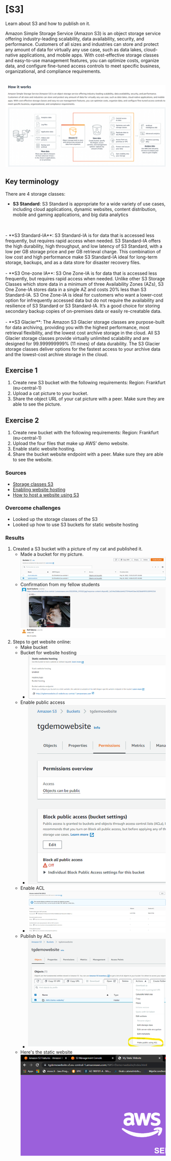 # [S3]
Learn about S3 and how to publish on it. 

Amazon Simple Storage Service (Amazon S3) is an object storage service offering industry-leading scalability, data availability, security, and performance. Customers of all sizes and industries can store and protect any amount of data for virtually any use case, such as data lakes, cloud-native applications, and mobile apps. With cost-effective storage classes and easy-to-use management features, you can optimize costs, organize data, and configure fine-tuned access controls to meet specific business, organizational, and compliance requirements.
<br>
<br>
<br>
![](../../00_includes/AWS/AWS-05/S3_how%20it%20works.png)

## Key terminology
There are 4 storage classes:
- **S3 Standard**: S3 Standard is appropriate for a wide variety of use cases, including cloud applications, dynamic websites, content distribution, mobile and gaming applications, and big data analytics
<br>
<br>
- **S3 Standard-IA**: S3 Standard-IA is for data that is accessed less frequently, but requires rapid access when needed. S3 Standard-IA offers the high durability, high throughput, and low latency of S3 Standard, with a low per GB storage price and per GB retrieval charge. This combination of low cost and high performance make S3 Standard-IA ideal for long-term storage, backups, and as a data store for disaster recovery files.
<br>
<br>
- **S3 One-zone IA**: S3 One Zone-IA is for data that is accessed less frequently, but requires rapid access when needed. Unlike other S3 Storage Classes which store data in a minimum of three Availability Zones (AZs), S3 One Zone-IA stores data in a single AZ and costs 20% less than S3 Standard-IA. S3 One Zone-IA is ideal for customers who want a lower-cost option for infrequently accessed data but do not require the availability and resilience of S3 Standard or S3 Standard-IA. It’s a good choice for storing secondary backup copies of on-premises data or easily re-creatable data.
<br>
<br>
- **S3 Glacier**: The Amazon S3 Glacier storage classes are purpose-built for data archiving, providing you with the highest performance, most retrieval flexibility, and the lowest cost archive storage in the cloud. All S3 Glacier storage classes provide virtually unlimited scalability and are designed for 99.999999999% (11 nines) of data durability. The S3 Glacier storage classes deliver options for the fastest access to your archive data and the lowest-cost archive storage in the cloud.


## Exercise 1

1. Create new S3 bucket with the following requirements:
Region: Frankfurt (eu-central-1)
2. Upload a cat picture to your bucket.
3. Share the object URL of your cat picture with a peer. Make sure they are able to see the picture.

## Exercise 2
1. Create new bucket with the following requirements:
Region: Frankfurt (eu-central-1)
2. Upload the four files that make up AWS’ demo website.
3. Enable static website hosting.
4. Share the bucket website endpoint with a peer. Make sure they are able to see the website.


### Sources
- [Storage classes S3](https://aws.amazon.com/s3/storage-classes/)
- [Enabling website hosting](https://docs.aws.amazon.com/AmazonS3/latest/userguide/EnableWebsiteHosting.html)
- [How to host a website using S3](https://www.youtube.com/watch?v=-mIANj3lBFk)

### Overcome challenges
- Looked up the storage classes of the S3
- Looked up how to use S3 buckets for static website hosting 

### Results
1. Created a S3 bucket with a picture of my cat and published it.  
   - Made a bucket for my picture. ![buckets](../../00_includes/AWS/AWS-05/S3_buckets.png)
   - Confirmation from my fellow students ![Chum](../../00_includes/AWS/AWS-05/chum.png)
2. Steps to get website online:
   -  Make bucket
   -  Bucket  for website hosting
      -  ![](../../00_includes/AWS/AWS-05/S3_enableStaticWebsite.png)
   -  Enable public access
      -  ![](../../00_includes/AWS/AWS-05/S3_publicAcces.png)
   -  Enable ACL
      -  ![](../../00_includes/AWS/AWS-05/S3_ACL.png)
   -  Publish by ACL
      -  ![](../../00_includes/AWS/AWS-05/S3_publishStaticWebsite.png)
   - Here's the static website ![](../../00_includes/AWS/AWS-05/S3_staticWebsite.png)